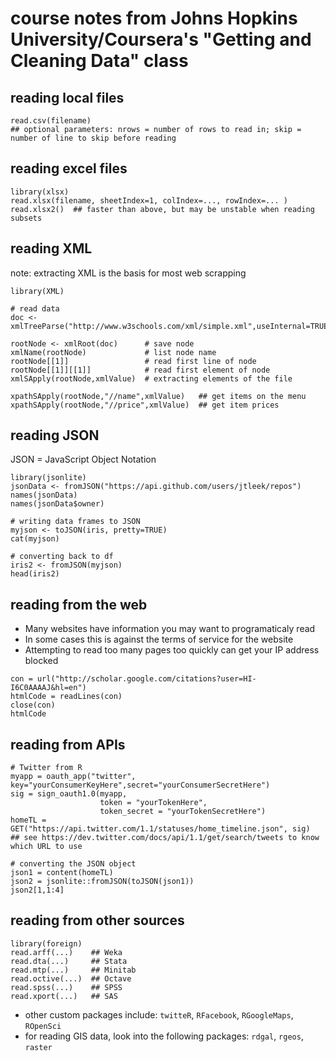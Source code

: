 # course notes from Johns Hopkins University/Coursera's "Getting and Cleaning Data" class

## reading local files
```{r}
read.csv(filename)  
## optional parameters: nrows = number of rows to read in; skip = number of line to skip before reading
```

## reading excel files
```{r}
library(xlsx)
read.xlsx(filename, sheetIndex=1, colIndex=..., rowIndex=... )
read.xlsx2()  ## faster than above, but may be unstable when reading subsets
```

## reading XML
note: extracting XML is the basis for most web scrapping
```{r}
library(XML)

# read data
doc <- xmlTreeParse("http://www.w3schools.com/xml/simple.xml",useInternal=TRUE)

rootNode <- xmlRoot(doc)      # save node
xmlName(rootNode)             # list node name
rootNode[[1]]                 # read first line of node
rootNode[[1]][[1]]            # read first element of node
xmlSApply(rootNode,xmlValue)  # extracting elements of the file

xpathSApply(rootNode,"//name",xmlValue)   ## get items on the menu
xpathSApply(rootNode,"//price",xmlValue)  ## get item prices
```

## reading JSON
JSON = JavaScript Object Notation

```{r}
library(jsonlite)
jsonData <- fromJSON("https://api.github.com/users/jtleek/repos")
names(jsonData) 
names(jsonData$owner)

# writing data frames to JSON
myjson <- toJSON(iris, pretty=TRUE)
cat(myjson)

# converting back to df 
iris2 <- fromJSON(myjson)
head(iris2)
```

## reading from the web

* Many websites have information you may want to programaticaly read
* In some cases this is against the terms of service for the website
* Attempting to read too many pages too quickly can get your IP address blocked

```{r}
con = url("http://scholar.google.com/citations?user=HI-I6C0AAAAJ&hl=en")
htmlCode = readLines(con)
close(con)
htmlCode
```

## reading from APIs

```{r}
# Twitter from R
myapp = oauth_app("twitter", key="yourConsumerKeyHere",secret="yourConsumerSecretHere")
sig = sign_oauth1.0(myapp,
                    token = "yourTokenHere",
                    token_secret = "yourTokenSecretHere")
homeTL = GET("https://api.twitter.com/1.1/statuses/home_timeline.json", sig)
## see https://dev.twitter.com/docs/api/1.1/get/search/tweets to know which URL to use

# converting the JSON object
json1 = content(homeTL)
json2 = jsonlite::fromJSON(toJSON(json1))
json2[1,1:4]
```

## reading from other sources
```{r}
library(foreign)
read.arff(...)    ## Weka
read.dta(...)     ## Stata
read.mtp(...)     ## Minitab
read.octive(...)  ## Octave
read.spss(...)    ## SPSS
read.xport(...)   ## SAS
```

* other custom packages include: `twitteR`, `RFacebook`, `RGoogleMaps`, `ROpenSci`
* for reading GIS data, look into the following packages: `rdgal`, `rgeos`, `raster`
